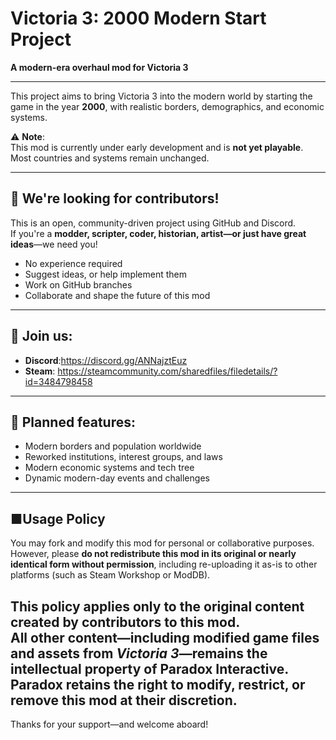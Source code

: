 # Victoria 3: 2000 Modern Start Project

**A modern-era overhaul mod for Victoria 3**

---

This project aims to bring Victoria 3 into the modern world by starting the game in the year **2000**, with realistic borders, demographics, and economic systems.

⚠️ **Note**:  
This mod is currently under early development and is **not yet playable**. Most countries and systems remain unchanged.

---

## 👥 We're looking for contributors!

This is an open, community-driven project using GitHub and Discord.  
If you're a **modder, scripter, coder, historian, artist—or just have great ideas**—we need you!

- No experience required  
- Suggest ideas, or help implement them  
- Work on GitHub branches  
- Collaborate and shape the future of this mod

---

## 🔗 Join us:
- **Discord**:https://discord.gg/ANNajztEuz
- **Steam**: https://steamcommunity.com/sharedfiles/filedetails/?id=3484798458

---

## 🔭 Planned features:
- Modern borders and population worldwide  
- Reworked institutions, interest groups, and laws  
- Modern economic systems and tech tree  
- Dynamic modern-day events and challenges

---
## ■Usage Policy

You may fork and modify this mod for personal or collaborative purposes.  
However, please **do not redistribute this mod in its original or nearly identical form without permission**, including re-uploading it as-is to other platforms (such as Steam Workshop or ModDB).

This policy applies only to the **original content** created by contributors to this mod.  
All other content—including modified game files and assets from *Victoria 3*—remains the intellectual property of Paradox Interactive.  
Paradox retains the right to modify, restrict, or remove this mod at their discretion.
---

Thanks for your support—and welcome aboard!